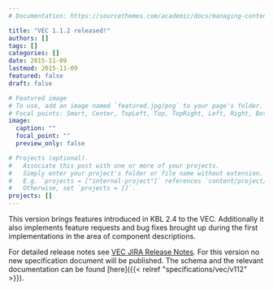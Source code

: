 ```yaml
---
# Documentation: https://sourcethemes.com/academic/docs/managing-content/

title: "VEC 1.1.2 released!"
authors: []
tags: []
categories: []
date: 2015-11-09
lastmod: 2015-11-09
featured: false
draft: false

# Featured image
# To use, add an image named `featured.jpg/png` to your page's folder.
# Focal points: Smart, Center, TopLeft, Top, TopRight, Left, Right, BottomLeft, Bottom, BottomRight.
image:
  caption: ""
  focal_point: ""
  preview_only: false

# Projects (optional).
#   Associate this post with one or more of your projects.
#   Simply enter your project's folder or file name without extension.
#   E.g. `projects = ["internal-project"]` references `content/project/deep-learning/index.md`.
#   Otherwise, set `projects = []`.
projects: []
---
```

This version brings features introduced in KBL 2.4 to the VEC. Additionally it also implements feature requests and bug fixes brought up during the first implementations in the area of component descriptions.
<!--more-->
For detailed release notes see [VEC JIRA Release Notes](https://prostep-ivip.atlassian.net/secure/ReleaseNote.jspa?projectId=10104&version=10112). For this version no new specification document will be published. 
The schema and the relevant documentation can be found [here]({{< relref "specifications/vec/v112" >}}).
